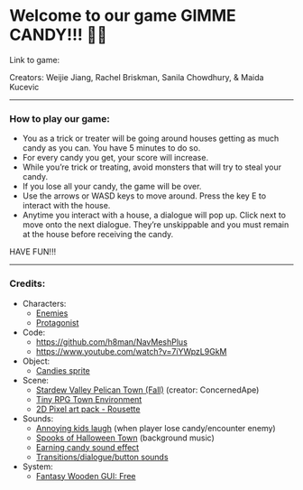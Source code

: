 # Welcome to our game GIMME CANDY!!! 🎃🍭
Link to game:      

Creators: Weijie Jiang, Rachel Briskman, Sanila Chowdhury, & Maida Kucevic

-----

### How to play our game:
* You as a trick or treater will be going around houses getting as much candy as you can. You have 5 minutes to do so.
* For every candy you get, your score will increase.
* While you’re trick or treating, avoid monsters that will try to steal your candy.
* If you lose all your candy, the game will be over.
* Use the arrows or WASD keys to move around. Press the key E to interact with the house. 
* Anytime you interact with a house, a dialogue will pop up. Click next to move onto the next dialogue. They’re unskippable and you must remain at the house before receiving the candy.

HAVE FUN!!!

-----
### Credits:
* Characters:
  * [Enemies](https://elv-games.itch.io/free-retro-game-world-sprites)
  * [Protagonist](https://penzilla.itch.io/hooded-protagonist)
* Code:
  * https://github.com/h8man/NavMeshPlus
  * https://www.youtube.com/watch?v=7iYWpzL9GkM
* Object:
  * [Candies sprite](https://assetstore.unity.com/packages/2d/gui/icons/candies-sprite-118616)
* Scene:
  * [Stardew Valley Pelican Town (Fall)](https://www.spriters-resource.com/pc_computer/stardewvalley/sheet/88626/) (creator: ConcernedApe)
  * [Tiny RPG Town Environment](https://assetstore.unity.com/packages/2d/environments/tiny-rpg-town-environment-88293)
  * [2D Pixel art pack - Rousette](https://assetstore.unity.com/packages/2d/characters/2d-pixel-art-pack-rousette-167698)
* Sounds:
  * [Annoying kids laugh](https://www.youtube.com/watch?v=59hvBxukCdI) (when player lose candy/encounter enemy)
  * [Spooks of Halloween Town](https://www.youtube.com/watch?v=GDNumrX5HME) (background music)
  * [Earning candy sound effect](https://themushroomkingdom.net/media/sm64/wav#google_vignette)
  * [Transitions/dialogue/button sounds](https://assetstore.unity.com/packages/audio/sound-fx/free-casual-game-sfx-pack-54116)
* System:
  * [Fantasy Wooden GUI: Free](https://assetstore.unity.com/packages/2d/gui/fantasy-wooden-gui-free-103811)
